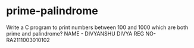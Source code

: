 # prime-palindrome
Write a C program to print numbers between 100 and 1000 which are both prime and palindrome?
NAME - DIVYANSHU DIVYA 
REG NO-RA2111003010102
